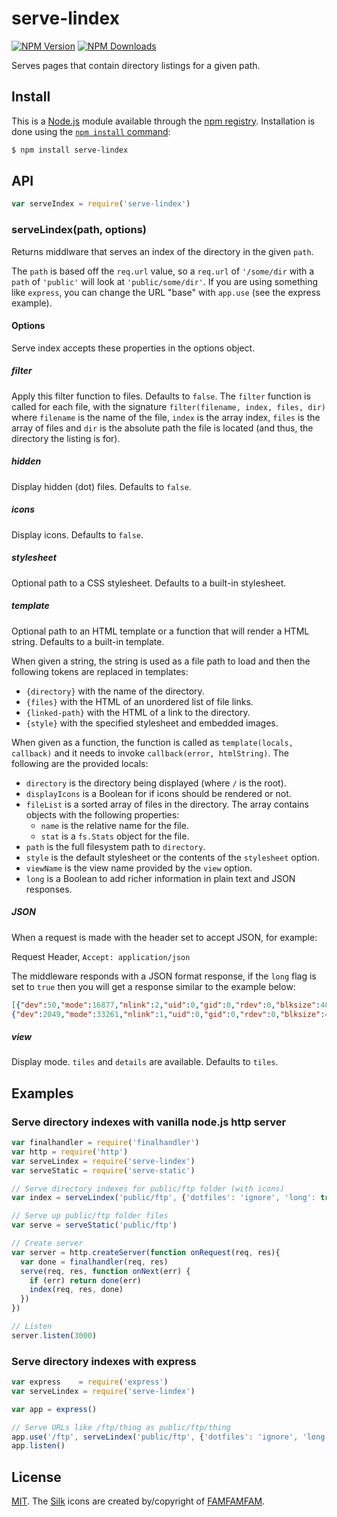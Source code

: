 # serve-lindex

[![NPM Version][npm-image]][npm-url]
[![NPM Downloads][downloads-image]][downloads-url]

  Serves pages that contain directory listings for a given path.

## Install

This is a [Node.js](https://nodejs.org/en/) module available through the
[npm registry](https://www.npmjs.com/). Installation is done using the
[`npm install` command](https://docs.npmjs.com/getting-started/installing-npm-packages-locally):

```sh
$ npm install serve-lindex
```

## API

```js
var serveIndex = require('serve-lindex')
```

### serveLindex(path, options)

Returns middlware that serves an index of the directory in the given `path`.

The `path` is based off the `req.url` value, so a `req.url` of `'/some/dir`
with a `path` of `'public'` will look at `'public/some/dir'`. If you are using
something like `express`, you can change the URL "base" with `app.use` (see
the express example).

#### Options

Serve index accepts these properties in the options object.

##### filter

Apply this filter function to files. Defaults to `false`. The `filter` function
is called for each file, with the signature `filter(filename, index, files, dir)`
where `filename` is the name of the file, `index` is the array index, `files` is
the array of files and `dir` is the absolute path the file is located (and thus,
the directory the listing is for).

##### hidden

Display hidden (dot) files. Defaults to `false`.

##### icons

Display icons. Defaults to `false`.

##### stylesheet

Optional path to a CSS stylesheet. Defaults to a built-in stylesheet.

##### template

Optional path to an HTML template or a function that will render a HTML
string. Defaults to a built-in template.

When given a string, the string is used as a file path to load and then the
following tokens are replaced in templates:

  * `{directory}` with the name of the directory.
  * `{files}` with the HTML of an unordered list of file links.
  * `{linked-path}` with the HTML of a link to the directory.
  * `{style}` with the specified stylesheet and embedded images.

When given as a function, the function is called as `template(locals, callback)`
and it needs to invoke `callback(error, htmlString)`. The following are the
provided locals:

  * `directory` is the directory being displayed (where `/` is the root).
  * `displayIcons` is a Boolean for if icons should be rendered or not.
  * `fileList` is a sorted array of files in the directory. The array contains
    objects with the following properties:
    - `name` is the relative name for the file.
    - `stat` is a `fs.Stats` object for the file.
  * `path` is the full filesystem path to `directory`.
  * `style` is the default stylesheet or the contents of the `stylesheet` option.
  * `viewName` is the view name provided by the `view` option.
  * `long` is a Boolean to add richer information in plain text and JSON responses.

##### JSON

When a request is made with the header set to accept JSON, for example:

Request Header, `Accept: application/json`

The middleware responds with a JSON format response, if the `long` flag is set to `true` then you will get a response similar to the example below:

```json
[{"dev":50,"mode":16877,"nlink":2,"uid":0,"gid":0,"rdev":0,"blksize":4096,"ino":127625,"size":4096,"blocks":8,"atime":"2017-04-11T01:38:06.168Z","mtime":"2017-04-03T18:20:14.000Z","ctime":"2017-04-11T01:38:06.118Z","birthtime":"2017-04-11T01:38:06.118Z","name":"99 Icons","ext":"","path":"/","type":"dir"},
{"dev":2049,"mode":33261,"nlink":1,"uid":0,"gid":0,"rdev":0,"blksize":4096,"ino":1184500,"size":15701,"blocks":32,"atime":"2013-03-28T01:55:32.000Z","mtime":"2013-03-28T01:55:32.000Z","ctime":"2017-04-11T01:38:05.829Z","birthtime":"2017-04-11T01:38:05.829Z","name":"CHANGELOG.txt","ext":".txt","path":"/","type":"file"}]
```

##### view

Display mode. `tiles` and `details` are available. Defaults to `tiles`.

## Examples

### Serve directory indexes with vanilla node.js http server

```js
var finalhandler = require('finalhandler')
var http = require('http')
var serveLindex = require('serve-lindex')
var serveStatic = require('serve-static')

// Serve directory indexes for public/ftp folder (with icons)
var index = serveLindex('public/ftp', {'dotfiles': 'ignore', 'long': true})

// Serve up public/ftp folder files
var serve = serveStatic('public/ftp')

// Create server
var server = http.createServer(function onRequest(req, res){
  var done = finalhandler(req, res)
  serve(req, res, function onNext(err) {
    if (err) return done(err)
    index(req, res, done)
  })
})

// Listen
server.listen(3000)
```

### Serve directory indexes with express

```js
var express    = require('express')
var serveLindex = require('serve-lindex')

var app = express()

// Serve URLs like /ftp/thing as public/ftp/thing
app.use('/ftp', serveLindex('public/ftp', {'dotfiles': 'ignore', 'long': true}))
app.listen()
```

## License

[MIT](LICENSE). The [Silk](http://www.famfamfam.com/lab/icons/silk/) icons
are created by/copyright of [FAMFAMFAM](http://www.famfamfam.com/).

[npm-image]: https://img.shields.io/npm/v/serve-lindex.svg
[npm-url]: https://npmjs.org/package/serve-lindex

[downloads-image]: https://img.shields.io/npm/dm/serve-lindex.svg
[downloads-url]: https://npmjs.org/package/serve-lindex
